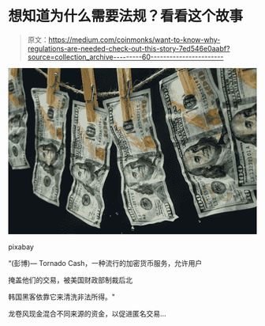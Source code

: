 # 想知道为什么需要法规？看看这个故事

> 原文：<https://medium.com/coinmonks/want-to-know-why-regulations-are-needed-check-out-this-story-7ed546e0aabf?source=collection_archive---------60----------------------->

![](img/e19bc85ca839de7f14e5611e2d6e50c8.png)

pixabay

“(彭博)— Tornado Cash，一种流行的加密货币服务，允许用户

掩盖他们的交易，被美国财政部制裁后北

韩国黑客依靠它来清洗非法所得。"

龙卷风现金混合不同来源的资金，以促进匿名交易…